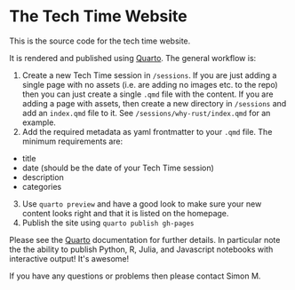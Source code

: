 The Tech Time Website
=====================

This is the source code for the tech time website.

It is rendered and published using [Quarto](https://quarto.org). The general workflow is:

1. Create a new Tech Time session in `/sessions`. If you are just adding a single page with no assets (i.e. are adding no images etc. to the repo) then you can just create a single `.qmd` file with the content. If you are adding a page with assets, then create a new directory in `/sessions` and add an `index.qmd` file to it. See `/sessions/why-rust/index.qmd` for an example.
2. Add the required metadata as yaml frontmatter to your `.qmd` file. The minimum requirements are:
  - title
  - date (should be the date of your Tech Time session)
  - description
  - categories
3. Use `quarto preview` and have a good look to make sure your new content looks right and that it is listed on the homepage.
4. Publish the site using `quarto publish gh-pages`

Please see the [Quarto](https://quarto.org) documentation for further details. In particular note the the ability to publish Python, R, Julia, and Javascript notebooks with interactive output! It's awesome!

If you have any questions or problems then please contact Simon M.
